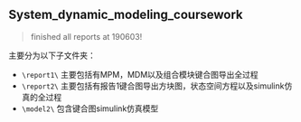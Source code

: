 ## System_dynamic_modeling_coursework 

> finished all reports at 190603!

主要分为以下子文件夹：

- `\report1\` 主要包括有MPM，MDM以及组合模块键合图导出全过程
- `\report2\` 主要包括有报告1键合图导出方块图，状态空间方程以及simulink仿真的全过程
- `\model2\` 包含键合图simulink仿真模型

